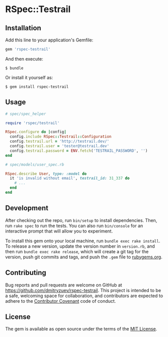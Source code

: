 # RSpec::Testrail


## Installation

Add this line to your application's Gemfile:

```ruby
gem 'rspec-testrail'
```

And then execute:

    $ bundle

Or install it yourself as:

    $ gem install rspec-testrail

## Usage

```ruby
# spec/spec_helper

require 'rspec/testrail'

RSpec.configure do |config|
  config.include RSpec::Testrail::Configuration
  config.testrail.url = 'http://testrail.dev/'
  config.testrail.user = 'tester@testrail.dev'
  config.testrail.password = ENV.fetch('TESTRAIL_PASSWORD', '')
end
```

```ruby
# spec/models/user_spec.rb

RSpec.describe User, type: :model do
  it 'is invalid without email', testrail_id: 31_337 do
    # ...
  end
end
```

## Development

After checking out the repo, run `bin/setup` to install dependencies. Then, run `rake spec` to run the tests. You can also run `bin/console` for an interactive prompt that will allow you to experiment.

To install this gem onto your local machine, run `bundle exec rake install`. To release a new version, update the version number in `version.rb`, and then run `bundle exec rake release`, which will create a git tag for the version, push git commits and tags, and push the `.gem` file to [rubygems.org](https://rubygems.org).

## Contributing

Bug reports and pull requests are welcome on GitHub at https://github.com/dmitryzuev/rspec-testrail. This project is intended to be a safe, welcoming space for collaboration, and contributors are expected to adhere to the [Contributor Covenant](http://contributor-covenant.org) code of conduct.


## License

The gem is available as open source under the terms of the [MIT License](http://opensource.org/licenses/MIT).
